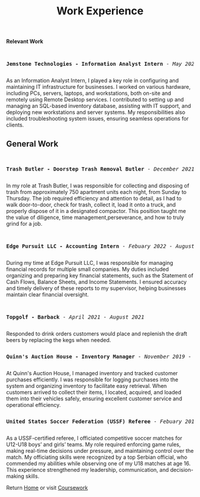 <!DOCTYPE html>
<html lang="en">

<header>
    <h1>Work Experience</h1>
</header>
<body>
    <p><strong>Relevant Work</strong></p>
    <pre>    <p><strong>Jemstone Technologies - Information Analyst Intern</strong> - <em>May 2024 - August 2024, December 2024 - January 2025</em></p></pre>
            <p>As an Information Analyst Intern, I played a key role in configuring and maintaining IT infrastructure for businesses. I worked on various hardware, including PCs, servers, laptops, and workstations, both on-site and remotely using Remote Desktop services. I contributed to setting up and managing an SQL-based inventory database, assisting with IT support, and deploying new workstations and server systems. My responsibilities also included troubleshooting system issues, ensuring seamless operations for clients.</p>

<h2>General Work</h2>
    <pre>    <p><strong>Trash Butler - Doorstep Trash Removal Butler</strong> - <em>December 2021 - January 2025</em></p></pre>
             <p>In my role at Trash Butler, I was responsible for collecting and disposing of trash from approximately 750 apartment units each night, from Sunday to Thursday. The job required efficiency and attention to detail, as I had to walk door-to-door, check for trash, collect it, load it onto a truck, and properly dispose of it in a designated compactor. This position taught me the value of diligence, time management,perseverance, and how to truly grind for a job.</p>
    <pre>    <p><strong>Edge Pursuit LLC - Accounting Intern</strong> - <em>Febuary 2022 - August 2022</em></p></pre>
            <p>During my time at Edge Pursuit LLC, I was responsible for managing financial records for multiple small companies. My duties included organizing and preparing key financial statements, such as the Statement of Cash Flows, Balance Sheets, and Income Statements. I ensured accuracy and timely delivery of these reports to my supervisor, helping businesses maintain clear financial oversight.</p>
    <pre>    <p><strong>Topgolf - Barback</strong> - <em>April 2021 - August 2021</em></p></pre>
        <p>Responded to drink orders customers would place and replenish the draft beers by replacing the kegs when needed.</p>
    <pre><p><strong>Quinn's Auction House - Inventory Manager</strong> - <em>November 2019 - Febuary 2020</em></p></pre>
            <p>At Quinn's Auction House, I managed inventory and tracked customer purchases efficiently. I was responsible for logging purchases into the system and organizing inventory to facilitate easy retrieval. When customers arrived to collect their items, I located, acquired, and loaded them into their vehicles safely, ensuring excellent customer service and operational efficiency.</p>
    <pre><p><strong>United States Soccer Federation (USSF) Referee</strong> - <em>Febuary 2017 - December 2019</em></p></pre>
            <p>As a USSF-certified referee, I officiated competitive soccer matches for U12-U18 boys’ and girls’ teams. My role required enforcing game rules, making real-time decisions under pressure, and maintaining control over the match. My officiating skills were recognized by a top Serbian official, who commended my abilities while observing one of my U18 matches at age 16. This experience strengthened my leadership, communication, and decision-making skills.</p>
<p>Return <a href="home.md">Home</a> or visit <a href="coursework.md">Coursework</a></p>
</body>
</html>
